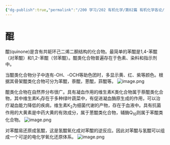 ```yaml
---
{"dg-publish":true,"permalink":"/200 学习/202 有机化学/第02篇 有机化学各论/第10章 醛 酮 醌/醌/","title":"醌","created":"2024-01-31T14:12:53.354+08:00","updated":"2024-01-31T14:16:17.412+08:00"}
---
```


# 醌
醌(quinone)是含有共轭环己二烯二酮结构的化合物。最简单的苯醌是1,4-苯醌（对苯醌）和1,2-苯醌（邻苯醌）。醌类化合物普遍存在于色素、染料和指示剂中。

当醌类化合物分子中连有-OH、-OCH等助色团时，多显示黄、红、紫等颜色。根据其骨架醌类化合物可分为苯醌，萘醌，蒽醌，菲醌等。
![image.png](https://cdn.jsdelivr.net/gh/Dolan-Lance/Image-Jiang/202401311413886.jpg)

醌类化合物在自然界分布很广。具有凝血作用的维生素K类化合物属于萘醌类化合物，其中维生素K<sub>1</sub>存在于多种绿叶蔬菜中，有促进凝血酶原生成的作用，可以治疗凝血能力降低的疾病，维生素K<sub>2</sub>为细菌代谢的产物，存在于血液中。具有抗菌作用的大黄素是中药大黄的有效成分，属于蒽醌类化合物，辅酶Q<sub>10</sub>则属于苯醌类化合物。
![image.png](https://cdn.jsdelivr.net/gh/Dolan-Lance/Image-Jiang/202401311414223.jpg)

对苯醌易还原成氢醌，这是氢醌氧化成对苯醌的逆反应。因此对苯醌与氢醌可以组成一个可逆的电化学氧化还原体系。
![image.png](https://cdn.jsdelivr.net/gh/Dolan-Lance/Image-Jiang/202401311414086.jpg)
